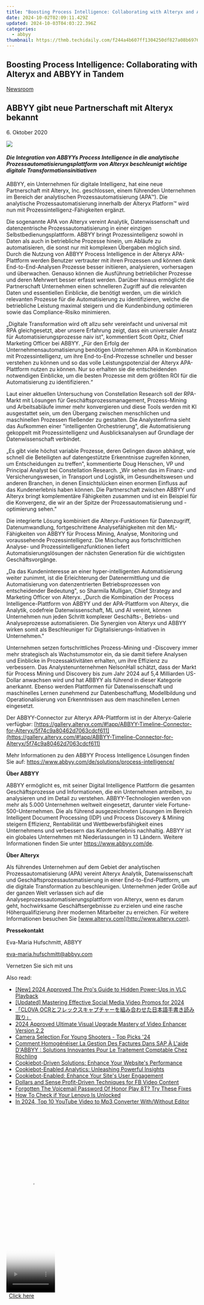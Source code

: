 ```yaml
---
title: "Boosting Process Intelligence: Collaborating with Alteryx and ABBYY in Tandem"
date: 2024-10-02T02:09:11.429Z
updated: 2024-10-03T04:03:22.396Z
categories:
  - abbyy
thumbnail: https://thmb.techidaily.com/f244a4b607ff1304250df827a08b69767edd00f8e4433a759d16a32700c891a6.jpg
---
```


## Boosting Process Intelligence: Collaborating with Alteryx and ABBYY in Tandem

[Newsroom](https://tools.techidaily.com/abbyy/products/)

## ABBYY gibt neue Partnerschaft mit Alteryx bekannt

6\. Oktober 2020

![](https://content.abbyy.com/-/media/project/abbyy/abbyy/branchtemplates/shutterstock_1272462163_1296-x-729.jpg?h=729&iar=0&w=1296)

#### _Die Integration von ABBYYs Process Intelligence in die analytische Prozessautomatisierungsplattform von Alteryx beschleunigt wichtige digitale Transformationsinitiativen_

ABBYY, ein Unternehmen für digitale Intelligenz, hat eine neue Partnerschaft mit Alteryx, Inc. geschlossen, einem führenden Unternehmen im Bereich der analytischen Prozessautomatisierung (APA™). Die analytische Prozessautomatisierung innerhalb der Alteryx Platform™ wird nun mit Prozessintelligenz-Fähigkeiten ergänzt.

Die sogenannte APA von Alteryx vereint Analytik, Datenwissenschaft und datenzentrische Prozessautomatisierung in einer einzigen Selbstbedienungsplattform. ABBYY bringt Prozessintelligenz sowohl in Daten als auch in betriebliche Prozesse hinein, um Abläufe zu automatisieren, die sonst nur mit komplexen Übergaben möglich sind. Durch die Nutzung von ABBYY Process Intelligence in der Alteryx APA-Plattform werden Benutzer vertrauter mit ihren Prozessen und können dank End-to-End-Analysen Prozesse besser initiieren, analysieren, vorhersagen und überwachen. Genauso können die Ausführung betrieblicher Prozesse und deren Mehrwert besser erfasst werden. Darüber hinaus ermöglicht die Partnerschaft Unternehmen einen schnelleren Zugriff auf die relevanten Daten und essentiellen Einblicke, die benötigt werden, um die wirklich relevanten Prozesse für die Automatisierung zu identifizieren, welche die betriebliche Leistung maximal steigern und die Kundenbindung optimieren sowie das Compliance-Risiko minimieren.

„Digitale Transformation wird oft allzu sehr vereinfacht und universal mit RPA gleichgesetzt, aber unsere Erfahrung zeigt, dass ein universaler Ansatz für Automatisierungsprozesse naiv ist", kommentiert Scott Opitz, Chief Marketing Officer bei ABBYY. „Für den Erfolg der Unternehmensautomatisierung benötigen Unternehmen APA in Kombination mit Prozessintelligenz, um ihre End-to-End-Prozesse schneller und besser verstehen zu können und so das volle Leistungspotenzial der Alteryx APA-Plattform nutzen zu können. Nur so erhalten sie die entscheidenden notwendigen Einblicke, um die besten Prozesse mit dem größten ROI für die Automatisierung zu identifizieren.“

Laut einer aktuellen Untersuchung von Constellation Research soll der RPA-Markt mit Lösungen für Geschäftsprozessmanagement, Prozess-Mining und Arbeitsabläufe immer mehr konvergieren und diese Tools werden mit KI ausgestattet sein, um den Übergang zwischen menschlichen und maschinellen Prozessen fließender zu gestalten. Die Analystenfirma sieht das Aufkommen einer "intelligenten Orchestrierung", die Automatisierung gekoppelt mit Prozessintelligenz und Ausblicksanalysen auf Grundlage der Datenwissenschaft verbindet.

„Es gibt viele höchst variable Prozesse, deren Gelingen davon abhängt, wie schnell die Beteiligten auf datengestützte Erkenntnisse zugreifen können, um Entscheidungen zu treffen", kommentierte Doug Henschen, VP und Principal Analyst bei Constellation Research. „Wir sehen das im Finanz- und Versicherungswesen, in Transport und Logistik, im Gesundheitswesen und anderen Branchen, in denen Einsichtslücken einen enormen Einfluss auf das Kundenerlebnis haben können. Die Partnerschaft zwischen ABBYY und Alteryx bringt komplementäre Fähigkeiten zusammen und ist ein Beispiel für die Konvergenz, die wir an der Spitze der Prozessautomatisierung und -optimierung sehen."

Die integrierte Lösung kombiniert die Alteryx-Funktionen für Datenzugriff, Datenumwandlung, fortgeschrittene Analysefähigkeiten mit den ML-Fähigkeiten von ABBYY für Process Mining, Analyse, Monitoring und voraussehende Prozessintelligenz. Die Mischung aus fortschrittlichen Analyse- und Prozessintelligenzfunktionen liefert Automatisierungslösungen der nächsten Generation für die wichtigsten Geschäftsvorgänge.

„Da das Kundeninteresse an einer hyper-intelligenten Automatisierung weiter zunimmt, ist die Erleichterung der Datenermittlung und die Automatisierung von datenzentrierten Betriebsprozessen von entscheidender Bedeutung", so Sharmila Mulligan, Chief Strategy and Marketing Officer von Alteryx. „Durch die Kombination der Process Intelligence-Plattform von ABBYY und der APA-Plattform von Alteryx, die Analytik, codefreie Datenwissenschaft, ML und AI vereint, können Unternehmen nun jeden Schritt komplexer Geschäfts-, Betriebs- und Analyseprozesse automatisieren. Die Synergien von Alteryx und ABBYY wirken somit als Beschleuniger für Digitalisierungs-Initiativen in Unternehmen."

Unternehmen setzen fortschrittliches Prozess-Mining und -Discovery immer mehr strategisch als Wachstumsmotor ein, da sie damit tiefere Analysen und Einblicke in Prozessaktivitäten erhalten, um ihre Effizienz zu verbessern. Das Analystenunternehmen NelsonHall schätzt, dass der Markt für Process Mining und Discovery bis zum Jahr 2024 auf 5,4 Milliarden US-Dollar anwachsen wird und hat ABBYY als führend in dieser Kategorie anerkannt. Ebenso werden Plattformen für Datenwissenschaft und maschinelles Lernen zunehmend zur Datenbeschaffung, Modellbildung und Operationalisierung von Erkenntnissen aus dem maschinellen Lernen eingesetzt.

Der ABBYY-Connector zur Alteryx APA-Plattform ist in der Alteryx-Galerie verfügbar: [https://gallery.alteryx.com/#!app/ABBYY-Timeline-Connector-for-Alteryx/5f74c9a80462d7063cdcf611](https://gallery.alteryx.com/#!app/ABBYY-Timeline-Connector-for-Alteryx/5f74c9a80462d7063cdcf611)

Mehr Informationen zu den ABBYY Process Intelligence Lösungen finden Sie auf: <https://www.abbyy.com/de/solutions/process-intelligence/>

**Über ABBYY**

ABBYY ermöglicht es, mit seiner Digital Intelligence Plattform die gesamten Geschäftsprozesse und Informationen, die ein Unternehmen antreiben, zu analysieren und im Detail zu verstehen. ABBYY-Technologien werden von mehr als 5.000 Unternehmen weltweit eingesetzt, darunter viele Fortune-500-Unternehmen. Die als führend ausgezeichneten Lösungen im Bereich Intelligent Document Processing (IDP) und Process Discovery & Mining steigern Effizienz, Rentabilität und Wettbewerbsfähigkeit eines Unternehmens und verbessern das Kundenerlebnis nachhaltig. ABBYY ist ein globales Unternehmen mit Niederlassungen in 13 Ländern. Weitere Informationen finden Sie unter <https://www.abbyy.com/de>.

**Über Alteryx**

Als führendes Unternehmen auf dem Gebiet der analytischen Prozessautomatisierung (APA) vereint Alteryx Analytik, Datenwissenschaft und Geschäftsprozessautomatisierung in einer End-to-End-Plattform, um die digitale Transformation zu beschleunigen. Unternehmen jeder Größe auf der ganzen Welt verlassen sich auf die Analyseprozessautomatisierungsplattform von Alteryx, wenn es darum geht, hochwirksame Geschäftsergebnisse zu erzielen und eine rasche Höherqualifizierung ihrer modernen Mitarbeiter zu erreichen. Für weitere Informationen besuchen Sie [www.alteryx.com](http://www.alteryx.com).

**Pressekontakt**

Eva-Maria Hufschmitt, ABBYY

[eva-maria.hufschmitt@abbyy.com](https://tools.techidaily.com/abbyy/products/)

Vernetzen Sie sich mit uns

<ins class="adsbygoogle"
     style="display:block"
     data-ad-format="autorelaxed"
     data-ad-client="ca-pub-7571918770474297"
     data-ad-slot="1223367746"></ins>

<ins class="adsbygoogle"
     style="display:block"
     data-ad-client="ca-pub-7571918770474297"
     data-ad-slot="8358498916"
     data-ad-format="auto"
     data-full-width-responsive="true"></ins>

<span class="atpl-alsoreadstyle">Also read:</span>
<div><ul>
<li><a href="https://fox-friendly.techidaily.com/new-2024-approved-the-pros-guide-to-hidden-power-ups-in-vlc-playback/"><u>[New] 2024 Approved The Pro's Guide to Hidden Power-Ups in VLC Playback</u></a></li>
<li><a href="https://facebook-video-recording.techidaily.com/updated-mastering-effective-social-media-video-promos-for-2024/"><u>[Updated] Mastering Effective Social Media Video Promos for 2024</u></a></li>
<li><a href="https://solve-hot.techidaily.com/clova-ocr/"><u>「CLOVA OCRとフレックスキャプチャーを組み合わせた日本語手書き読み取り」</u></a></li>
<li><a href="https://some-guidance.techidaily.com/2024-approved-ultimate-visual-upgrade-mastery-of-video-enhancer-version-22/"><u>2024 Approved Ultimate Visual Upgrade Mastery of Video Enhancer Version 2.2</u></a></li>
<li><a href="https://extra-tips.techidaily.com/camera-selection-for-young-shooters-top-picks-24/"><u>Camera Selection For Young Shooters - Top Picks '24</u></a></li>
<li><a href="https://solve-hot.techidaily.com/comment-homogeneiser-la-gestion-des-factures-dans-sap-a-laide-dabbyy-solutions-innovantes-pour-le-traitement-comptable-chez-rochling/"><u>Comment Homogénéiser La Gestion Des Factures Dans SAP À L'aide D'ABBYY : Solutions Innovantes Pour Le Traitement Comptable Chez Röchling</u></a></li>
<li><a href="https://solve-hot.techidaily.com/cookiebot-driven-solutions-enhance-your-websites-performance/"><u>Cookiebot-Driven Solutions: Enhance Your Website's Performance</u></a></li>
<li><a href="https://solve-hot.techidaily.com/cookiebot-enabled-analytics-unleashing-powerful-insights/"><u>Cookiebot-Enabled Analytics: Unleashing Powerful Insights</u></a></li>
<li><a href="https://solve-hot.techidaily.com/cookiebot-enabled-enhance-your-sites-user-engagement/"><u>Cookiebot-Enabled: Enhance Your Site's User Engagement</u></a></li>
<li><a href="https://facebook-video-content.techidaily.com/dollars-and-sense-profit-driven-techniques-for-fb-video-content/"><u>Dollars and Sense Profit-Driven Techniques for FB Video Content</u></a></li>
<li><a href="https://unlock-android.techidaily.com/forgotten-the-voicemail-password-of-honor-play-8t-try-these-fixes-by-drfone-android/"><u>Forgotten The Voicemail Password Of Honor Play 8T? Try These Fixes</u></a></li>
<li><a href="https://sim-unlock.techidaily.com/how-to-check-if-your-lenovo-is-unlocked-by-drfone-android/"><u>How To Check if Your Lenovo Is Unlocked</u></a></li>
<li><a href="https://youtube-web.techidaily.com/24-top-10-youtube-video-to-mp3-converter-withwithout-editor/"><u>In 2024, Top 10 YouTube Video to Mp3 Converter With/Without Editor</u></a></li>
</ul></div>

<!-- affiliate ads begin -->
<span id="1975658">
					<video width="128" height="480" style="cursor:pointer"
           poster="//a.impactradius-go.com/display-clicktoplayimage/1975658.png"
           onclick="if(!this.playClicked){this.play();this.setAttribute('controls',true);this.playClicked=true;}">
	   <source src="//a.impactradius-go.com/display-ad/22993-1975658">
	   <img src="//a.impactradius-go.com/display-clicktoplayimage/1975658.png" style="border: none; height: 100%; width: 100%; object-fit: contain">
	</video>
	<div style="width:80px;text-align:center"><a href="javascript:window.open(decodeURIComponent('https%3A%2F%2Fhomestyler.sjv.io%2Fc%2F5597632%2F1975658%2F22993'), '_blank');void(0);">Click here</a></div>
</span>
<img height="0" width="0" src="https://imp.pxf.io/i/5597632/1975658/22993" style="position:absolute;visibility:hidden;" border="0" />
<!-- affiliate ads end -->

